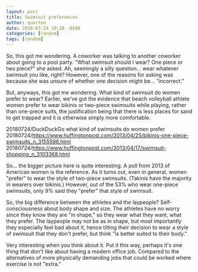 ```yaml
---
layout: post
title: Swimsuit preferences
author: quorten
date: 2018-07-24 19:28 -0500
categories: [random]
tags: [random]
---
```


So, this got me wondering.  A coworker was talking to another coworker
about going to a pool party.  "What swimsuit should I wear?  One piece
or two piece?" she asked.  Ah, seemingly a silly question... wear
whatever swimsuit you like, right?  However, one of the reasons for
asking was because she was unsure of whether one decision might
be... "incorrect."

<!-- more -->

But, anyways, this got me wondering.  What kind of swimsuit do women
prefer to wear?  Earlier, we've got the evidence that beach volleyball
athlete women prefer to wear bikinis or two-piece swimsuits while
playing, rather than one-piece suits, the justification being that
there is less places for sand to get trapped and it is otherwise
simply more comfortable.

20180724/DuckDuckGo what kind of swimsuits do women prefer  
20180724/https://www.huffingtonpost.com/2013/04/25/bikinis-one-piece-swimsuits_n_3155596.html  
20180724/https://www.huffingtonpost.com/2013/04/17/swimsuit-shopping_n_3103368.html

So... the bigger picture here is quite interesting.  A poll from 2013
of American women is the reference.  As it turns out, even in general,
women "prefer" to wear the style of two-piece swimsuits.  (Takinis
have the majority in wearers over bikinis.)  However, out of the 53%
who wear one-piece swimsuits, only 9% said they "prefer" that style of
swimsuit.

So, the big difference between the athletes and the laypeople?
Self-consciousness about body shape and size.  The athletes have no
worry since they know they are "in shape," so they wear what they
want, what they prefer.  The laypeople may not be as in shape, but
most importantly they especially feel bad about it, hence tilting
their decision to wear a style of swimsuit that they don't prefer, but
think "is better suited to their body."

Very interesting when you think about it.  Put it this way, perhaps
it's one thing that don't like about having a modern office job.
Compared to the alternatives of more physically demanding jobs that
could be worked where exercise is not "extra."
